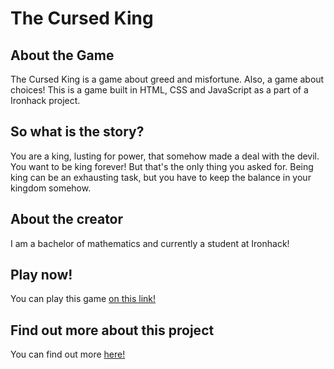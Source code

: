 # The Cursed King

## About the Game

The Cursed King is a game about greed and misfortune. Also, a game about choices!
This is a game built in HTML, CSS and JavaScript as a part of a Ironhack project.

## So what is the story?

You are a king, lusting for power, that somehow made a deal with the devil. You want to be king forever! But that's the only thing you asked for.
Being king can be an exhausting task, but you have to keep the balance in your kingdom somehow.

## About the creator

I am a bachelor of mathematics and currently a student at Ironhack!

## Play now!

You can play this game [on this link!](https://rudaf.github.io/the-cursed-king/)

## Find out more about this project

You can find out more [here!](https://docs.google.com/presentation/d/1U0QZS9BirpryZh2h-GL7GHg7Lt8jTTDyvOn5HiGGpfc/edit?usp=sharing)
